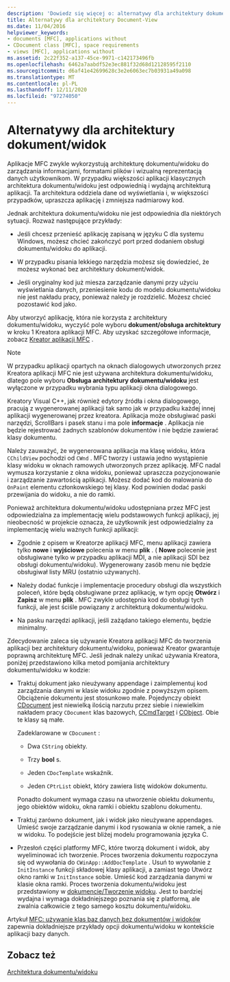 ```yaml
---
description: 'Dowiedz się więcej o: alternatywy dla architektury dokumentu/widoku'
title: Alternatywy dla architektury Document-View
ms.date: 11/04/2016
helpviewer_keywords:
- documents [MFC], applications without
- CDocument class [MFC], space requirements
- views [MFC], applications without
ms.assetid: 2c22f352-a137-45ce-9971-c142173496fb
ms.openlocfilehash: 6462a7aabdf52e3ec881f32d68d12128595f2110
ms.sourcegitcommit: d6af41e42699628c3e2e6063ec7b03931a49a098
ms.translationtype: MT
ms.contentlocale: pl-PL
ms.lasthandoff: 12/11/2020
ms.locfileid: "97274050"
---
```

# <a name="alternatives-to-the-documentview-architecture"></a>Alternatywy dla architektury dokument/widok

Aplikacje MFC zwykle wykorzystują architekturę dokumentu/widoku do zarządzania informacjami, formatami plików i wizualną reprezentacją danych użytkownikom. W przypadku większości aplikacji klasycznych architektura dokumentu/widoku jest odpowiednią i wydajną architekturą aplikacji. Ta architektura oddziela dane od wyświetlania i, w większości przypadków, upraszcza aplikację i zmniejsza nadmiarowy kod.

Jednak architektura dokumentu/widoku nie jest odpowiednia dla niektórych sytuacji. Rozważ następujące przykłady:

- Jeśli chcesz przenieść aplikację zapisaną w języku C dla systemu Windows, możesz chcieć zakończyć port przed dodaniem obsługi dokumentu/widoku do aplikacji.

- W przypadku pisania lekkiego narzędzia możesz się dowiedzieć, że możesz wykonać bez architektury dokument/widok.

- Jeśli oryginalny kod już miesza zarządzanie danymi przy użyciu wyświetlania danych, przeniesienie kodu do modelu dokumentu/widoku nie jest nakładu pracy, ponieważ należy je rozdzielić. Możesz chcieć pozostawić kod jako.

Aby utworzyć aplikację, która nie korzysta z architektury dokumentu/widoku, wyczyść pole wyboru **dokument/obsługa architektury** w kroku 1 Kreatora aplikacji MFC. Aby uzyskać szczegółowe informacje, zobacz [Kreator aplikacji MFC](reference/mfc-application-wizard.md) .

> [!NOTE]
> W przypadku aplikacji opartych na oknach dialogowych utworzonych przez Kreatora aplikacji MFC nie jest używana architektura dokumentu/widoku, dlatego pole wyboru **Obsługa architektury dokumentu/widoku** jest wyłączone w przypadku wybrania typu aplikacji okna dialogowego.

Kreatory Visual C++, jak również edytory źródła i okna dialogowego, pracują z wygenerowanej aplikacji tak samo jak w przypadku każdej innej aplikacji wygenerowanej przez kreatora. Aplikacja może obsługiwać paski narzędzi, ScrollBars i pasek stanu i ma pole **informacje** . Aplikacja nie będzie rejestrować żadnych szablonów dokumentów i nie będzie zawierać klasy dokumentu.

Należy zauważyć, że wygenerowana aplikacja ma klasę widoku, która `CChildView` pochodzi od `CWnd` . MFC tworzy i ustawia jedno wystąpienie klasy widoku w oknach ramowych utworzonych przez aplikację. MFC nadal wymusza korzystanie z okna widoku, ponieważ upraszcza pozycjonowanie i zarządzanie zawartością aplikacji. Możesz dodać kod do malowania do `OnPaint` elementu członkowskiego tej klasy. Kod powinien dodać paski przewijania do widoku, a nie do ramki.

Ponieważ architektura dokumentu/widoku udostępniana przez MFC jest odpowiedzialna za implementację wielu podstawowych funkcji aplikacji, jej nieobecność w projekcie oznacza, że użytkownik jest odpowiedzialny za implementację wielu ważnych funkcji aplikacji:

- Zgodnie z opisem w Kreatorze aplikacji MFC, menu aplikacji zawiera tylko **nowe** i **wyjściowe** polecenia w menu **plik** . ( **Nowe** polecenie jest obsługiwane tylko w przypadku aplikacji MDI, a nie aplikacji SDI bez obsługi dokumentu/widoku). Wygenerowany zasób menu nie będzie obsługiwał listy MRU (ostatnio używanych).

- Należy dodać funkcje i implementacje procedury obsługi dla wszystkich poleceń, które będą obsługiwane przez aplikację, w tym opcję **Otwórz** i **Zapisz** w menu **plik** . MFC zwykle udostępnia kod do obsługi tych funkcji, ale jest ściśle powiązany z architekturą dokumentu/widoku.

- Na pasku narzędzi aplikacji, jeśli zażądano takiego elementu, będzie minimalny.

Zdecydowanie zaleca się używanie Kreatora aplikacji MFC do tworzenia aplikacji bez architektury dokumentu/widoku, ponieważ Kreator gwarantuje poprawną architekturę MFC. Jeśli jednak należy unikać używania Kreatora, poniżej przedstawiono kilka metod pomijania architektury dokumentu/widoku w kodzie:

- Traktuj dokument jako nieużywany appendage i zaimplementuj kod zarządzania danymi w klasie widoku zgodnie z powyższym opisem. Obciążenie dokumentu jest stosunkowo małe. Pojedynczy obiekt [CDocument](reference/cdocument-class.md) jest niewielką ilością narzutu przez siebie i niewielkim nakładem pracy `CDocument` klas bazowych, [CCmdTarget](reference/ccmdtarget-class.md) i [CObject](reference/cobject-class.md). Obie te klasy są małe.

   Zadeklarowane w `CDocument` :

  - Dwa `CString` obiekty.

  - Trzy **bool** s.

  - Jeden `CDocTemplate` wskaźnik.

  - Jeden `CPtrList` obiekt, który zawiera listę widoków dokumentu.

  Ponadto dokument wymaga czasu na utworzenie obiektu dokumentu, jego obiektów widoku, okna ramki i obiektu szablonu dokumentu.

- Traktuj zarówno dokument, jak i widok jako nieużywane appendages. Umieść swoje zarządzanie danymi i kod rysowania w oknie ramek, a nie w widoku. To podejście jest bliżej modelu programowania języka C.

- Przesłoń części platformy MFC, które tworzą dokument i widok, aby wyeliminować ich tworzenie. Proces tworzenia dokumentu rozpoczyna się od wywołania do `CWinApp::AddDocTemplate` . Usuń to wywołanie z `InitInstance` funkcji składowej klasy aplikacji, a zamiast tego Utwórz okno ramki w `InitInstance` sobie. Umieść kod zarządzania danymi w klasie okna ramki. Proces tworzenia dokumentu/widoku jest przedstawiony w [dokumencie/Tworzenie widoku](document-view-creation.md). Jest to bardziej wydajna i wymaga dokładniejszego poznania się z platformą, ale zwalnia całkowicie z tego samego kosztu dokumentu/widoku.

Artykuł [MFC: używanie klas baz danych bez dokumentów i widoków](../data/mfc-using-database-classes-without-documents-and-views.md) zapewnia dokładniejsze przykłady opcji dokumentu/widoku w kontekście aplikacji bazy danych.

## <a name="see-also"></a>Zobacz też

[Architektura dokumentu/widoku](document-view-architecture.md)
